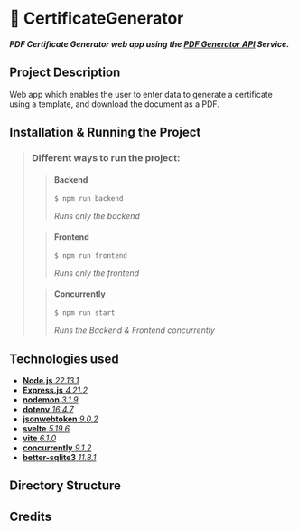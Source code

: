 # 📄 CertificateGenerator
#### *PDF Certificate Generator web app using the **[PDF Generator API](https://pdfgeneratorapi.com)** Service.*

## Project Description
Web app which enables the user to enter data to generate a certificate using a template, and download the document as a PDF.

## Installation & Running the Project

> ### Different ways to run the project:
>> #### Backend
>>```bash
>>$ npm run backend
>>```
>> *Runs only the backend*
>
>> #### Frontend
>>
>>```bash
>>$ npm run frontend
>>```
>> *Runs only the frontend*
>
>> 
>> #### Concurrently
>>
>>```bash
>>$ npm run start
>>```
>> *Runs the Backend & Frontend concurrently*
>


## Technologies used
- [**Node.js** *22.13.1*](https://nodejs.org/en/download)
- [**Express.js** *4.21.2*](https://expressjs.com)
- [**nodemon** *3.1.9*](https://www.npmjs.com/package/nodemon)
- [**dotenv** *16.4.7*](https://www.npmjs.com/package/dotenv)
- [**jsonwebtoken** *9.0.2*](https://www.npmjs.com/package/jsonwebtoken)
- [**svelte** *5.19.6*](https://svelte.dev/)
- [**vite** *6.1.0*](https://vite.dev/)
- [**concurrently** *9.1.2*](https://www.npmjs.com/package/concurrently)
- [**better-sqlite3** *11.8.1*](https://www.npmjs.com/package/better-sqlite3)

## Directory Structure

## Credits